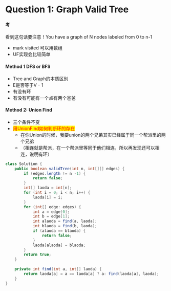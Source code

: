 # Question 1: Graph Valid Tree

#### 考

看到这句话要注意！You have a graph of N nodes labeled from 0 to n-1

* mark visited 可以用数组
* UF实现会比较简单



#### Method 1 DFS or BFS

* Tree and Graph的本质区别
* E是否等于V - 1
* 有没有环
* 有没有可能有一个点有两个爸爸



#### Method 2: Union Find

* 三个条件不变
* <mark style="color:red;">用UnionFind如何判断环的存在</mark>
  * 在你Union的时候，我要union的两个兄弟其实已经属于同一个帮派里的两个兄弟
  * （相连就是帮派，在一个帮派里等同于他们相连，所以再发现还可以相连，说明有环）



```java
class Solution {
    public boolean validTree(int n, int[][] edges) {
        if (edges.length != n -1) {
            return false;
        }
        int[] laoda = int[n];
        for (int i = 0; i < n; i++) {
            laoda[i] = i;
        }
        for (int[] edge: edges) {
            int a = edge[0];
            int b = edge[1];
            int alaoda = find(a, laoda);
            int blaoda = find(b, laoda);
            if (alaoda == blaoda) {
                return false;
            }
            laoda[alaoda] = blaoda;            
        }
        return true;
    }
    
    private int find(int a, int[] laoda) {
        return laoda[a] = a == laoda[a] ? a: find(laoda[a], laoda);
    }
}
```
